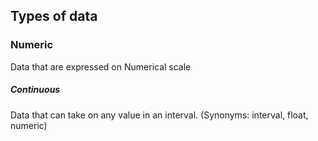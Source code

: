 ## Types of data
### Numeric
Data that are expressed on Numerical scale
##### Continuous 
Data that can take on any value in an interval. (Synonyms: interval, float, numeric)

